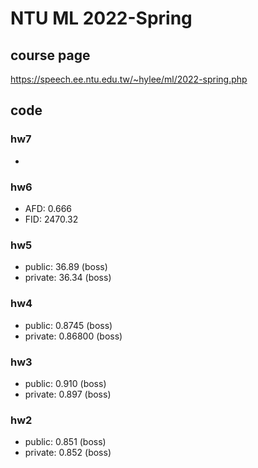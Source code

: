 # NTU ML 2022-Spring

## course page

https://speech.ee.ntu.edu.tw/~hylee/ml/2022-spring.php

## code

### hw7

* 

### hw6

* AFD: 0.666
* FID: 2470.32
### hw5

* public: 36.89 (boss)
* private: 36.34 (boss)

### hw4

* public: 0.8745 (boss)
* private: 0.86800 (boss)

### hw3

* public: 0.910 (boss)
* private: 0.897 (boss)

### hw2

* public: 0.851 (boss)
* private: 0.852 (boss)
